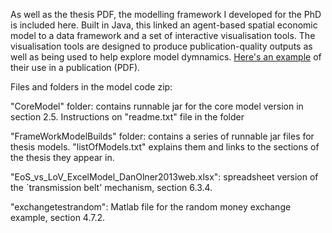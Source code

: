 As well as the thesis PDF, the modelling framework I developed for the PhD is included here. Built in Java, this linked an agent-based spatial economic model to a data framework and a set of interactive visualisation tools. The visualisation tools are designed to produce publication-quality outputs as well as being used to help explore model dymnamics. [Here's an example](bit.ly/1sppUhW) of their use in a publication (PDF).

Files and folders in the model code zip:

"CoreModel" folder: contains runnable jar for the core model version in section 2.5. Instructions on "readme.txt" file in the folder

"FrameWorkModelBuilds" folder: contains a series of runnable jar files for thesis models. "listOfModels.txt" explains them and links to the sections of the thesis they appear in.

"EoS_vs_LoV_ExcelModel_DanOlner2013web.xlsx": spreadsheet version of the `transmission belt' mechanism, section 6.3.4.

"exchangetestrandom": Matlab file for the random money exchange example, section 4.7.2.
